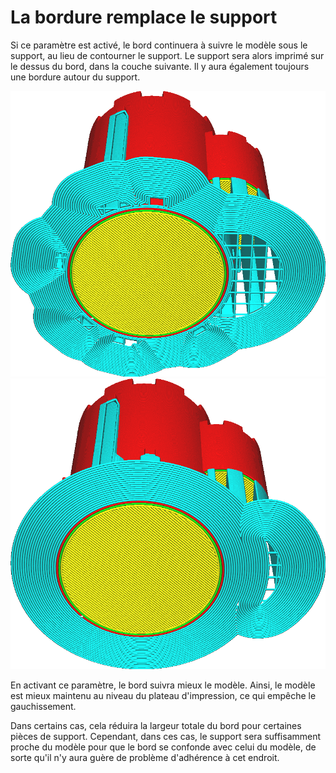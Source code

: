 La bordure remplace le support
====
Si ce paramètre est activé, le bord continuera à suivre le modèle sous le support, au lieu de contourner le support. Le support sera alors imprimé sur le dessus du bord, dans la couche suivante. Il y aura également toujours une bordure autour du support.

![Désactivé, le bord fait le tour du support](../../../articles/images/brim_replaces_support_disabled.png)
![Activé, le rebord passe sous le support](../../../articles/images/brim_replaces_support_enabled.png)

En activant ce paramètre, le bord suivra mieux le modèle. Ainsi, le modèle est mieux maintenu au niveau du plateau d'impression, ce qui empêche le gauchissement.

Dans certains cas, cela réduira la largeur totale du bord pour certaines pièces de support. Cependant, dans ces cas, le support sera suffisamment proche du modèle pour que le bord se confonde avec celui du modèle, de sorte qu'il n'y aura guère de problème d'adhérence à cet endroit.
